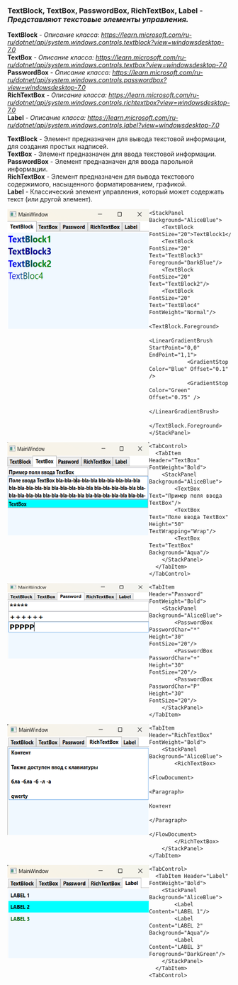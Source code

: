 ### TextBlock, TextBox, PasswordBox, RichTextBox, Label - *Представляют текстовые элементы управления.*

__TextBlock__ - *Описание класса: https://learn.microsoft.com/ru-ru/dotnet/api/system.windows.controls.textblock?view=windowsdesktop-7.0* <br>
__TextBox__ - *Описание класса: https://learn.microsoft.com/ru-ru/dotnet/api/system.windows.controls.textbox?view=windowsdesktop-7.0* <br>
__PasswordBox__ - *Описание класса: https://learn.microsoft.com/ru-ru/dotnet/api/system.windows.controls.passwordbox?view=windowsdesktop-7.0* <br>
__RichTextBox__ - *Описание класса: https://learn.microsoft.com/ru-ru/dotnet/api/system.windows.controls.richtextbox?view=windowsdesktop-7.0* <br>
__Label__ -  *Описание класса: https://learn.microsoft.com/ru-ru/dotnet/api/system.windows.controls.label?view=windowsdesktop-7.0*

__TextBlock__ - Элемент предназначен для вывода текстовой информации, для создания простых надписей. <br>
__TextBox__ - Элемент предназначен для ввода текстовой информации. <br>
__PasswordBox__ - Элемент предназначен для ввода парольной информации. <br>
__RichTextBox__ - Элемент предназначен для вывода текстового содержимого, насыщенного форматированием, графикой. <br>
__Label__ - Классический элемент управления, который может содержать текст (или другой элемент).

<img align="left" width="320" height="270" src="img/TextBlock1.png" alt="Пример работы данного кода"/>

~~~XAML
<StackPanel Background="AliceBlue">
    <TextBlock FontSize="20">TextBlock1</TextBlock>
    <TextBlock FontSize="20" Text="TextBlock3" Foreground="DarkBlue"/>
    <TextBlock FontSize="20" Text="TextBlock2"/>
    <TextBlock FontSize="20" Text="TextBloc4" FontWeight="Normal"/>
    <TextBlock.Foreground>
        <LinearGradientBrush StartPoint="0,0" EndPoint="1,1">
            <GradientStop Color="Blue" Offset="0.1" />
            <GradientStop Color="Green" Offset="0.75" />
        </LinearGradientBrush>
    </TextBlock.Foreground>
</StackPanel>    
~~~

<img align="left" width="320" height="210" src="img/TextBlock2.png" alt="Пример работы данного кода"/>

~~~XAML
<TabControl>
  <TabItem Header="TextBox" FontWeight="Bold">
    <StackPanel Background="AliceBlue">
        <TextBox Text="Пример поля ввода TextBox"/>
        <TextBox Text="Поле ввода TextBox" Height="50" TextWrapping="Wrap"/>
        <TextBox Text="TextBox" Background="Aqua"/>
    </StackPanel>
  </TabItem>
</TabControl>
~~~

<img align="left" width="320" height="170" src="img/TextBlock3.png" alt="Пример работы данного кода"/>

~~~XAML
<TabItem Header="Password" FontWeight="Bold">
    <StackPanel Background="AliceBlue">
        <PasswordBox PasswordChar="*" Height="30" FontSize="20"/>
        <PasswordBox PasswordChar="+" Height="30" FontSize="20"/>
        <PasswordBox PasswordChar="P" Height="30" FontSize="20"/>
    </StackPanel>
</TabItem>
~~~

<img align="left" width="320" height="250" src="img/TextBlock4.png" alt="Пример работы данного кода"/>

~~~XAML
<TabItem Header="RichTextBox" FontWeight="Bold">
    <StackPanel Background="AliceBlue">
        <RichTextBox>
            <FlowDocument>
                <Paragraph>
                    Контент             
                </Paragraph>
            </FlowDocument>
        </RichTextBox>
    </StackPanel>
</TabItem>
~~~

<img align="left" width="320" height="210" src="img/TextBlock5.png" alt="Пример работы данного кода"/>

~~~XAML
<TabControl>
  <TabItem Header="Label" FontWeight="Bold">
    <StackPanel Background="AliceBlue">
        <Label Content="LABEL 1"/>
        <Label Content="LABEL 2" Background="Aqua"/>
        <Label Content="LABEL 3" Foreground="DarkGreen"/>
    </StackPanel>
  </TabItem>
<TabControl>
~~~
